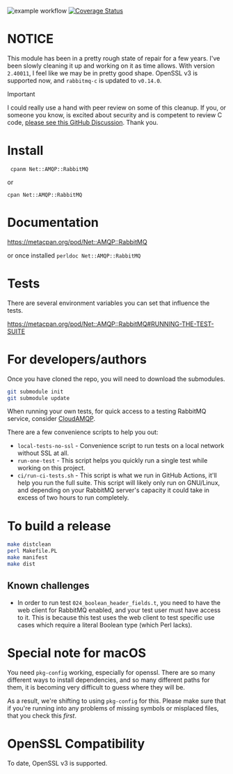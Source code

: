 ![example workflow](https://github.com/net-amqp-rabbitmq/net-amqp-rabbitmq/actions/workflows/linux-builds.yml/badge.svg)
[![Coverage Status](https://coveralls.io/repos/net-amqp-rabbitmq/net-amqp-rabbitmq/badge.png)](https://coveralls.io/r/net-amqp-rabbitmq/net-amqp-rabbitmq)

# NOTICE

This module has been in a pretty rough state of repair for a few years. I've been slowly cleaning it up and working on it as time allows.
With version `2.40011`, I feel like we may be in pretty good shape. OpenSSL v3 is supported now, and `rabbitmq-c` is updated to `v0.14.0`.

> [!IMPORTANT]
> I could really use a hand with peer review on some of this cleanup. If you, or someone you know, is excited about security and is competent to review C code, [please see this GitHub Discussion](https://github.com/net-amqp-rabbitmq/net-amqp-rabbitmq/discussions/247#discussion-6849541). Thank you.

# Install

` cpanm Net::AMQP::RabbitMQ`

or

`cpan Net::AMQP::RabbitMQ`

# Documentation

<https://metacpan.org/pod/Net::AMQP::RabbitMQ>

or once installed `perldoc Net::AMQP::RabbitMQ`

# Tests

There are several environment variables you can set that influence the tests.

<https://metacpan.org/pod/Net::AMQP::RabbitMQ#RUNNING-THE-TEST-SUITE>

# For developers/authors

Once you have cloned the repo, you will need to download the submodules.

```sh
git submodule init
git submodule update
```

When running your own tests, for quick access to a testing RabbitMQ service, consider [CloudAMQP](https://cloudamqp.com).

There are a few convenience scripts to help you out:

- `local-tests-no-ssl` - Convenience script to run tests on a local network without SSL at all.
- `run-one-test` - This script helps you quickly run a single test while working on this project.
- `ci/run-ci-tests.sh` - This script is what we run in GitHub Actions, it'll help you run the full suite. This script will likely only run on GNU/Linux, and depending on your RabbitMQ server's capacity it could take in excess of two hours to run completely.

# To build a release

```sh
make distclean
perl Makefile.PL
make manifest
make dist
```

## Known challenges

- In order to run test `024_boolean_header_fields.t`, you need to have the web client for RabbitMQ enabled, and your test user must have access to it. This is because this test uses the web client to test specific use cases which require a literal Boolean type (which Perl lacks).

# Special note for macOS

You need `pkg-config` working, especially for openssl. There are so many different
ways to install dependencies, and so many different paths for them, it is becoming
very difficult to guess where they will be.

As a result, we're shifting to using `pkg-config` for this. Please make sure
that if you're running into any problems of missing symbols or misplaced files,
that you check this _first_.

# OpenSSL Compatibility

To date, OpenSSL v3 is supported.
